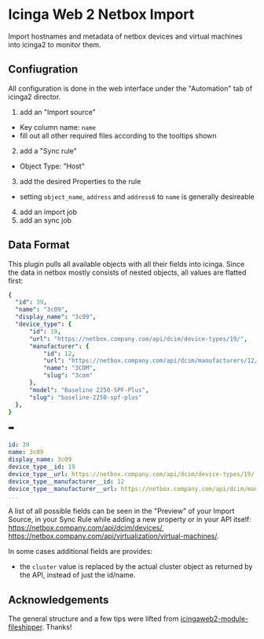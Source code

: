 # Icinga Web 2 Netbox Import

Import hostnames and metadata of netbox devices and virtual
machines into icinga2 to monitor them.

## Confiugration

All configuration is done in the web interface under the
"Automation" tab of icinga2 director.

1. add an "Import source"
  * Key column name: `name`
  * fill out all other required files according to the tooltips shown
2. add a "Sync rule"
  * Object Type: "Host"
3. add the desired Properties to the rule
  * setting `object_name`, `address` and `address6` to `name` is generally desireable
4. add an import job
5. add an sync job

## Data Format

This plugin pulls all available objects with all their fields into icinga. Since
the data in netbox mostly consists of nested objects, all values are flatted
first:

```yml
{
  "id": 39,
  "name": "3c09",
  "display_name": "3c09",
  "device_type": {
      "id": 19,
      "url": "https://netbox.company.com/api/dcim/device-types/19/",
      "manufacturer": {
          "id": 12,
          "url": "https://netbox.company.com/api/dcim/manufacturers/12/",
          "name": "3COM",
          "slug": "3com"
      },
      "model": "Baseline 2250-SPF-Plus",
      "slug": "baseline-2250-spf-plus"
  },
}
```

:arrow_right:

```yml
id: 39
name: 3c09
display_name: 3c09
device_type__id: 19
device_type__url: https://netbox.company.com/api/dcim/device-types/19/
device_type__manufacturer__id: 12
device_type__manufacturer__url: https://netbox.company.com/api/dcim/manufacturers/12/
...
```

A list of all possible fields can be seen in the "Preview" of your Import Source,
in your Sync Rule while adding a new property or in your API itself: https://netbox.company.com/api/dcim/devices/,
https://netbox.company.com/api/virtualization/virtual-machines/.

In some cases additional fields are provides:

* the `cluster` value is replaced by the actual cluster object as returned by the API, instead of just the id/name.

## Acknowledgements

The general structure and a few tips were lifted from [icingaweb2-module-fileshipper](https://github.com/Icinga/icingaweb2-module-fileshipper).
Thanks!
